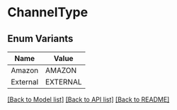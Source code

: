 # ChannelType

## Enum Variants

| Name | Value |
|---- | -----|
| Amazon | AMAZON |
| External | EXTERNAL |


[[Back to Model list]](../README.md#documentation-for-models) [[Back to API list]](../README.md#documentation-for-api-endpoints) [[Back to README]](../README.md)


